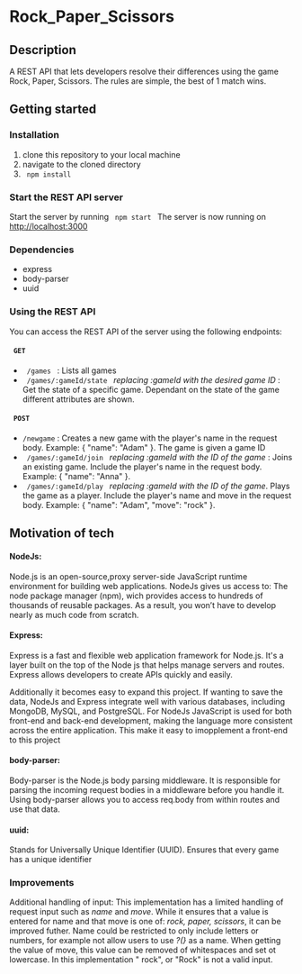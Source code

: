 # Rock_Paper_Scissors
## Description
A REST API that lets developers resolve their differences using the game Rock, Paper, Scissors. The rules are simple, the best of 1 match wins.

## Getting started

### Installation
1. clone this repository to your local machine
2. navigate to the cloned directory
3.  <code> npm install </code> 

### Start the REST API server
Start the server by running <code> npm start </code>
The server is now running on [http://localhost:3000](http://localhost:3000)

### Dependencies
* express
* body-parser
* uuid

### Using the REST API
You can access the REST API of the server using the following endpoints:

#### <code> GET </code> 
* <code> /games </code> : Lists all games
* <code> /games/:gameId/state </code> _replacing :gameId with the desired game ID_ : Get the state of a specific game. Dependant on the state of the game different attributes are shown. 

#### <code> POST </code> 
* <code>/newgame</code> : Creates a new game with the player's name in the request body. Example: { "name": "Adam" }. The game is given a game ID
* <code> /games/:gameId/join </code> _replacing :gameId with the ID of the game_ : Joins an existing game. Include the player's name in the request body. Example: { "name": "Anna" }.
* <code> /games/:gameId/play </code> _replacing :gameId with the ID of the game_. Plays the game as a player. Include the player's name and move in the request body. Example: { "name": "Adam", "move": "rock" }.


## Motivation of tech
#### NodeJs: 
Node.js is an open-source,proxy server-side JavaScript runtime environment for building web applications. NodeJs gives us access to: The node package manager (npm), wich provides access to hundreds of thousands of reusable packages. As a result, you won’t have to develop nearly as much code from scratch.
#### Express: 
Express is a fast and flexible web application framework for Node.js. It's a layer built on the top of the Node js that helps manage servers and routes. Express allows developers to create APIs quickly and easily.

Additionally it becomes easy to expand this project. If wanting to save the data, NodeJs and Express integrate well with various databases, including MongoDB, MySQL, and PostgreSQL. For NodeJs JavaScript is used for both front-end and back-end development, making the language more consistent across the entire application. This make it easy to imopplement a front-end to this project

#### body-parser: 
Body-parser is the Node.js body parsing middleware. It is responsible for parsing the incoming request bodies in a middleware before you handle it. Using body-parser allows you to access req.body from within routes and use that data.

#### uuid: 
Stands for Universally Unique Identifier (UUID). Ensures that every game has a unique identifier

### Improvements
Additional handling of input: This implementation has a limited handling of request input such as _name_ and _move_. While it ensures that a value is entered for name and that move is one of: _rock, paper, scissors_, it can be improved futher. Name could be restricted to only include letters or numbers, for example not allow users to use _?(}_ as a name. When getting the value of move, this value can be removed of whitespaces and set ot lowercase. In this implementation " rock", or "Rock" is not a valid input.  
